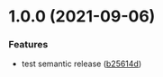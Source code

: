 # 1.0.0 (2021-09-06)


### Features

* test semantic release ([b25614d](https://github.com/Joshswooft/solid-js/commit/b25614de7e5a67455b5ac6595566cf482aa0afd5))
